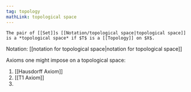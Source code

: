 ```yaml
---
tag: topology
mathLink: topological space
---
```

```ad-def
The pair of [[Set]]s [[Notation/topological space|topological space]] is a *topological space* if $T$ is a [[Topology]] on $X$.
```

Notation: [[notation for topological space|notation for topological space]]

Axioms one might impose on a topological space:
1. [[Hausdorff Axiom]]
2. [[T1 Axiom]]
3. 